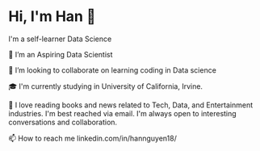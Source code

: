 
# Hi, I'm Han 👋
I'm a self-learner Data Science

👀 I’m an Aspiring Data Scientist 

💞️ I’m looking to collaborate on learning coding in Data science

🎓 I'm currently studying in University of California, Irvine.

📝 I love reading books and news related to Tech, Data, and Entertainment industries.
I'm best reached via email. I'm always open to interesting conversations and collaboration.

📫 How to reach me linkedin.com/in/hannguyen18/


<!---
hannguyen18/hannguyen18 is a ✨ special ✨ repository because its `README.md` (this file) appears on your GitHub profile.
You can click the Preview link to take a look at your changes.
--->
